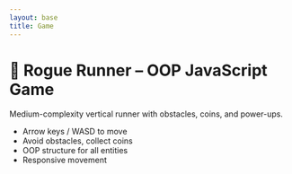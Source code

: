 ```yaml
---
layout: base
title: Game
---
```

# 🏃 Rogue Runner – OOP JavaScript Game

Medium-complexity vertical runner with obstacles, coins, and power-ups.  
- Arrow keys / WASD to move  
- Avoid obstacles, collect coins  
- OOP structure for all entities  
- Responsive movement  


<canvas id="gameCanvas" width="500" height="600"></canvas>
<script>
  // ======= Base Entity =======
  class Entity {
    constructor(x, y, width, height, color) {
      this.x = x;
      this.y = y;
      this.width = width;
      this.height = height;
      this.color = color;
    }
    draw(ctx) {
      ctx.fillStyle = this.color;
      ctx.fillRect(this.x, this.y, this.width, this.height);
    }
    collide(other) {
      return this.x < other.x + other.width &&
             this.x + this.width > other.x &&
             this.y < other.y + other.height &&
             this.y + this.height > other.y;
    }
  }

  // ======= Player =======
  class Player extends Entity {
    constructor(x, y) {
      super(x, y, 40, 40, "cyan");
      this.speed = 6;
    }
    move(keys, canvasWidth, canvasHeight) {
      if(keys["ArrowLeft"] || keys["a"]) this.x -= this.speed;
      if(keys["ArrowRight"] || keys["d"]) this.x += this.speed;
      if(keys["ArrowUp"] || keys["w"]) this.y -= this.speed;
      if(keys["ArrowDown"] || keys["s"]) this.y += this.speed;

      // Stay inside canvas
      if(this.x < 0) this.x = 0;
      if(this.x + this.width > canvasWidth) this.x = canvasWidth - this.width;
      if(this.y < 0) this.y = 0;
      if(this.y + this.height > canvasHeight) this.y = canvasHeight - this.height;
    }
  }

  // ======= Obstacle =======
  class Obstacle extends Entity {
    constructor(x, y, width, height, speed) {
      super(x, y, width, height, "red");
      this.speed = speed;
    }
    update() { this.y += this.speed; }
  }

  // ======= Coin =======
  class Coin extends Entity {
    constructor(x, y) {
      super(x, y, 20, 20, "gold");
      this.speed = 4;
      this.pulse = 0;
    }
    update() { this.y += this.speed; this.pulse += 0.1; }
    draw(ctx) {
      ctx.fillStyle = this.color;
      ctx.beginPath();
      ctx.arc(this.x + this.width/2, this.y + this.height/2, this.width/2*(1+0.2*Math.sin(this.pulse)), 0, 2*Math.PI);
      ctx.fill();
    }
  }

  // ======= PowerUp =======
  class PowerUp extends Entity {
    constructor(x, y, type) {
      const colors = { shield: "blue", slow: "lime" };
      super(x, y, 25, 25, colors[type]);
      this.type = type;
      this.speed = 4;
      this.pulse = 0;
    }
    update() { this.y += this.speed; this.pulse += 0.1; }
    draw(ctx) {
      ctx.fillStyle = this.color;
      ctx.beginPath();
      ctx.arc(this.x + this.width/2, this.y + this.height/2, this.width/2*(1+0.3*Math.sin(this.pulse)), 0, 2*Math.PI);
      ctx.fill();
    }
  }

  // ======= Game =======
  class Game {
    constructor(canvasId) {
      this.canvas = document.getElementById(canvasId);
      this.ctx = this.canvas.getContext("2d");
      this.canvas.tabIndex = 1; this.canvas.focus();

      this.keys = {};
      window.addEventListener("keydown", e => this.keys[e.key] = true);
      window.addEventListener("keyup", e => this.keys[e.key] = false);

      this.player = new Player(this.canvas.width/2 - 20, this.canvas.height - 60);
      this.obstacles = [];
      this.coins = [];
      this.powerUps = [];
      this.score = 0;
      this.highScore = localStorage.getItem("rogueRunnerHighScore") || 0;
      this.gameSpeed = 4;
      this.spawnTimer = 0;
      this.state = "title";

      requestAnimationFrame(() => this.update());
    }

    start() { this.state = "playing"; this.score = 0; this.obstacles = []; this.coins = []; this.powerUps = []; this.spawnTimer = 0; this.gameSpeed = 4; }

    spawnEntities() {
      // Obstacles
      if(Math.random() < 0.03){
        const w = 40 + Math.random()*40;
        this.obstacles.push(new Obstacle(Math.random()*(this.canvas.width - w), -30, w, 20, this.gameSpeed));
      }
      // Coins
      if(Math.random() < 0.02){
        this.coins.push(new Coin(Math.random()*(this.canvas.width - 20), -20));
      }
      // PowerUps
      if(Math.random() < 0.005){
        const types = ["shield","slow"];
        this.powerUps.push(new PowerUp(Math.random()*(this.canvas.width-25), -25, types[Math.floor(Math.random()*types.length)]));
      }
    }

    update() {
      // Clear
      this.ctx.fillStyle = "black";
      this.ctx.fillRect(0,0,this.canvas.width,this.canvas.height);

      if(this.state === "title") this.drawTitle();
      else if(this.state === "playing") this.updateGame();
      else if(this.state === "gameover") this.drawGameOver();

      requestAnimationFrame(() => this.update());
    }

    updateGame(){
      this.player.move(this.keys, this.canvas.width, this.canvas.height);

      // Spawn
      this.spawnTimer++;
      if(this.spawnTimer % 2 === 0) this.spawnEntities(); // spawn entities every 2 frames

      // Obstacles
      for(let i=this.obstacles.length-1;i>=0;i--){
        const ob = this.obstacles[i];
        ob.update(); ob.draw(this.ctx);
        if(this.player.collide(ob)){ this.state="gameover"; if(this.score>this.highScore){ this.highScore=this.score; localStorage.setItem("rogueRunnerHighScore",this.highScore);} }
        else if(ob.y>this.canvas.height) this.obstacles.splice(i,1);
      }

      // Coins
      for(let i=this.coins.length-1;i>=0;i--){
        const coin = this.coins[i];
        coin.update(); coin.draw(this.ctx);
        if(this.player.collide(coin)){ this.score += 10; this.coins.splice(i,1);}
        else if(coin.y>this.canvas.height) this.coins.splice(i,1);
      }

      // PowerUps
      for(let i=this.powerUps.length-1;i>=0;i--){
        const p = this.powerUps[i]; p.update(); p.draw(this.ctx);
        if(this.player.collide(p)){ 
          if(p.type==="shield"){ this.player.color="blue"; setTimeout(()=>this.player.color="cyan",5000);}
          else if(p.type==="slow"){ this.gameSpeed=2; setTimeout(()=>this.gameSpeed=4,5000);}
          this.powerUps.splice(i,1);
        } else if(p.y>this.canvas.height) this.powerUps.splice(i,1);
      }

      // HUD
      this.ctx.fillStyle="white"; this.ctx.font="18px Arial";
      this.ctx.fillText("Score: "+this.score,10,20);
      this.ctx.fillText("High Score: "+this.highScore,10,50);

      this.score += 0.1; // score increases over time
    }

    drawTitle(){
      this.ctx.fillStyle="white"; this.ctx.font="36px Arial";
      this.ctx.fillText("🏃 Rogue Runner",100,250);
      this.ctx.font="24px Arial";
      this.ctx.fillText("Press ENTER to Start",150,300);
      this.ctx.fillText("Arrow keys / WASD to Move",120,340);
      if(this.keys["Enter"]){ this.start(); }
    }

    drawGameOver(){
      this.ctx.fillStyle="red"; this.ctx.font="36px Arial";
      this.ctx.fillText("GAME OVER",150,250);
      this.ctx.fillStyle="white"; this.ctx.font="24px Arial";
      this.ctx.fillText("Final Score: "+Math.floor(this.score),160,300);
      this.ctx.fillText("Press ENTER to Restart",130,340);
      if(this.keys["Enter"]){ this.start(); }
    }
  }

  new Game("gameCanvas");
</script>

